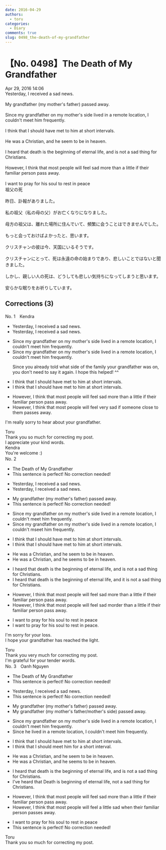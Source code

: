 ```yaml
---
date: 2016-04-29
authors:
  - toru
categories:
  - Diary
comments: true
slug: 0498_the-death-of-my-grandfather
---
```


# 【No. 0498】The Death of My Grandfather
<div class="date">Apr 29, 2016 14:06</div>
<div id="post"><div id="body_show_ori">
Yesterday, I received a sad news.<br/><br/>My grandfather (my mother's father) passed away.<br/><br/>Since my grandfather on my mother's side lived in a remote location, I couldn't meet him frequently.<br/><br/>I think that I should have met to him at short intervals.<br/><br/>He was a Christian, and he seem to be in heaven.<br/><br/>I heard that death is the beginning of eternal life, and is not a sad thing for Christians.<br/><br/>However, I think that most people will feel sad more than a little if their familiar person pass away.<br/><br/>I want to pray for his soul to rest in peace
</div></div>

<!-- more -->

<div id="post_ja"><div id="body_show_mo">
祖父の死<br/><br/>昨日、訃報がありました。<br/><br/>私の祖父（私の母の父）がお亡くなりになりました。<br/><br/>母方の祖父は、離れた場所に住んでいて、頻繁に会うことはできませんでした。<br/><br/>もっと会っておけばよかったと、思います。<br/><br/>クリスチャンの彼は今、天国にいるそうです。<br/><br/>クリスチャンにとって、死は永遠の命の始まりであり、悲しいことではないと聞きました。<br/><br/>しかし、親しい人の死は、どうしても悲しい気持ちになってしまうと思います。<br/><br/>安らかな眠りをお祈りしています。
</div></div>

## Corrections (3)
<div id="block"><div class="first_name"> No. 1　<span class="just_name">Kendra</span></div><div id="block2">
<ul class="correction_field">
<li class="incorrect">Yesterday, I received a sad news.</li>
<li class="corrected correct">
Yesterday, I received <span class="sline">a</span> sad news.
</li>
</ul>
<ul class="correction_field">
<li class="incorrect">Since my grandfather on my mother's side lived in a remote location, I couldn't meet him frequently.</li>
<li class="corrected correct">
Since my grandfather <span class="sline">on my mother's side</span> lived in a remote location, I couldn't meet him frequently.
<p class="correction_comment">Since you already told what side of the family your grandfather was on, you don't need to say it again. I hope this helped! ^^</p>
</li>
</ul>
<ul class="correction_field">
<li class="incorrect">I think that I should have met to him at short intervals.</li>
<li class="corrected correct">
I think that I should have met <span class="sline">to</span> him at short intervals.
</li>
</ul>
<ul class="correction_field">
<li class="incorrect">However, I think that most people will feel sad more than a little if their familiar person pass away.</li>
<li class="corrected correct">
However, I think that most people will feel <span class="f_blue">very sad</span> if <span class="f_blue">someone close to them</span> pass<span class="f_blue">es</span> away.
</li>
</ul>
<p class="comment_small">
 I'm really sorry to hear about your grandfather.
</p>

</div><div class="name"><span class="just_name">Toru</span><br>
Thank you so much for correcting my post.<br/>I appreciate your kind words.
</div>
<div class="name"><span class="just_name">Kendra</span><br>
You're welcome :)
</div>
</div>
<div id="block"><div class="first_name"> No. 2　<span class="just_name"></span></div><div id="block2">
<ul class="correction_field">
<li class="incorrect">The Death of My Grandfather</li>
<li class="corrected perfect">This sentence is perfect! No correction needed!</li>
</ul>
<ul class="correction_field">
<li class="incorrect">Yesterday, I received a sad news.</li>
<li class="corrected correct">
Yesterday, I received <span class="f_gray"><span class="sline">a </span></span>sad news.
</li>
</ul>
<ul class="correction_field">
<li class="incorrect">My grandfather (my mother's father) passed away.</li>
<li class="corrected perfect">This sentence is perfect! No correction needed!</li>
</ul>
<ul class="correction_field">
<li class="incorrect">Since my grandfather on my mother's side lived in a remote location, I couldn't meet him frequently.</li>
<li class="corrected correct">
Since my grandfather on my mother's side lived in a remote location, I couldn't <span class="f_gray"><span class="sline">m</span></span><span class="f_red">s</span>ee<span class="f_gray"><span class="sline">t</span></span> him frequently.
</li>
</ul>
<ul class="correction_field">
<li class="incorrect">I think that I should have met to him at short intervals.</li>
<li class="corrected correct">
I think that I should have met <span class="f_gray"><span class="sline">to </span></span>him at short intervals.
</li>
</ul>
<ul class="correction_field">
<li class="incorrect">He was a Christian, and he seem to be in heaven.</li>
<li class="corrected correct">
He was a Christian, and he seem<span class="f_red">s</span> to be in heaven.
</li>
</ul>
<ul class="correction_field">
<li class="incorrect">I heard that death is the beginning of eternal life, and is not a sad thing for Christians.</li>
<li class="corrected correct">
I heard that death is the beginning of eternal life, and i<span class="f_red">t i</span>s not a sad thing for Christians.
</li>
</ul>
<ul class="correction_field">
<li class="incorrect">However, I think that most people will feel sad more than a little if their familiar person pass away.</li>
<li class="corrected correct">
However, I think that most people will feel sad<span class="f_gray"><span class="sline"> mor</span></span><span class="f_red">d</span>e<span class="f_red">r</span> than <span class="f_gray"><span class="sline">a l</span></span>i<span class="f_gray"><span class="sline">ttle i</span></span>f their familiar person pass away.
</li>
</ul>
<ul class="correction_field">
<li class="incorrect">I want to pray for his soul to rest in peace</li>
<li class="corrected correct">
I want to pray for his soul to rest in peace<span class="f_red">.</span>
</li>
</ul>
<p class="comment_small">
 I'm sorry for your loss.
 <br/>
 I hope your grandfather has reached the light.
</p>

</div><div class="name"><span class="just_name">Toru</span><br>
Thank you very much for correcting my post.<br/>I'm grateful for your tender words.
</div>
</div>
<div id="block"><div class="first_name"> No. 3　<span class="just_name">Oanh Nguyen</span></div><div id="block2">
<ul class="correction_field">
<li class="incorrect">The Death of My Grandfather</li>
<li class="corrected perfect">This sentence is perfect! No correction needed!</li>
</ul>
<ul class="correction_field">
<li class="incorrect">Yesterday, I received a sad news.</li>
<li class="corrected perfect">This sentence is perfect! No correction needed!</li>
</ul>
<ul class="correction_field">
<li class="incorrect">My grandfather (my mother's father) passed away.</li>
<li class="corrected correct">
My grandfather (my mother's father/mother's side) passed away.
</li>
</ul>
<ul class="correction_field">
<li class="incorrect">Since my grandfather on my mother's side lived in a remote location, I couldn't meet him frequently.</li>
<li class="corrected correct">
Since he lived in a remote location, I couldn't meet him frequently.
</li>
</ul>
<ul class="correction_field">
<li class="incorrect">I think that I should have met to him at short intervals.</li>
<li class="corrected correct">
I think that I should meet him for a short interval.
</li>
</ul>
<ul class="correction_field">
<li class="incorrect">He was a Christian, and he seem to be in heaven.</li>
<li class="corrected correct">
He was a Christian, and he seems to be in heaven.
</li>
</ul>
<ul class="correction_field">
<li class="incorrect">I heard that death is the beginning of eternal life, and is not a sad thing for Christians.</li>
<li class="corrected correct">
I've heard that Death is beginning of eternal life, not a sad thing for Christians.
</li>
</ul>
<ul class="correction_field">
<li class="incorrect">However, I think that most people will feel sad more than a little if their familiar person pass away.</li>
<li class="corrected correct">
However, I think that most people will feel a little sad when their familiar person passes away.
</li>
</ul>
<ul class="correction_field">
<li class="incorrect">I want to pray for his soul to rest in peace</li>
<li class="corrected perfect">This sentence is perfect! No correction needed!</li>
</ul>
</div><div class="name"><span class="just_name">Toru</span><br>
Thank you so much for correcting my post.
</div>
</div>
